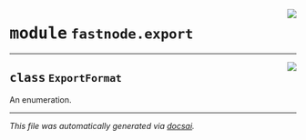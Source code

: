 <!-- markdownlint-disable -->

<a href="https://github.com/khulnasoft/fastnode/blob/main/src/fastnode/export.py#L0"><img align="right" style="float:right;" src="https://img.shields.io/badge/-source-cccccc?style=flat-square"></a>

# <kbd>module</kbd> `fastnode.export`






---

<a href="https://github.com/khulnasoft/fastnode/blob/main/src/fastnode/export.py#L4"><img align="right" style="float:right;" src="https://img.shields.io/badge/-source-cccccc?style=flat-square"></a>

## <kbd>class</kbd> `ExportFormat`
An enumeration. 







---

_This file was automatically generated via [docsai](https://github.com/khulnasoft/docsai)._
